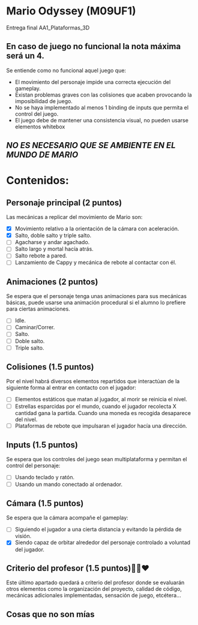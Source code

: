 # Mario Odyssey (M09UF1)
Entrega final AA1_Plataformas_3D 

## En caso de juego **no funcional** la **nota máxima** será un **4**.
Se entiende como no funcional aquel juego que:
- El movimiento del personaje impide una correcta ejecución del gameplay.
- Existan problemas graves con las colisiones que acaben provocando la imposibilidad de juego.
- No se haya implementado al menos 1 binding de inputs que permita el
control del juego.
- El juego debe de mantener una consistencia visual, no pueden usarse
elementos whitebox

## ***NO ES NECESARIO QUE SE AMBIENTE EN EL MUNDO DE MARIO***

# Contenidos:
## Personaje principal (2 puntos)
Las mecánicas a replicar del movimiento de Mario son:
- [x] Movimiento relativo a la orientación de la cámara con aceleración.
- [x] Salto, doble salto y triple salto.
- [ ]  Agacharse y andar agachado.
- [ ]  Salto largo y mortal hacía atrás.
- [ ]  Salto rebote a pared.
- [ ]  Lanzamiento de Cappy y mecánica de rebote al contactar con él.

## Animaciones (2 puntos)
Se espera que el personaje tenga unas animaciones para sus mecánicas
básicas, puede usarse una animación procedural si el alumno lo prefiere para
ciertas animaciones.
- [ ] Idle.
- [ ] Caminar/Correr.
- [ ] Salto.
- [ ] Doble salto.
- [ ] Triple salto.

## Colisiones (1.5 puntos)
Por el nivel habrá diversos elementos repartidos que interactúan de la
siguiente forma al entrar en contacto con el jugador:
- [ ] Elementos estáticos que matan al jugador, al morir se reinicia el nivel.
- [ ] Estrellas esparcidas por el mundo, cuando el jugador recolecta X cantidad
gana la partida. Cuando una moneda es recogida desaparece del nivel.
- [ ] Plataformas de rebote que impulsaran el jugador hacía una dirección.

## Inputs (1.5 puntos)
Se espera que los controles del juego sean multiplataforma y permitan el
control del personaje:
- [ ] Usando teclado y ratón.
- [ ] Usando un mando conectado al ordenador.

## Cámara (1.5 puntos)
Se espera que la cámara acompañe el gameplay:
- [ ] Siguiendo el jugador a una cierta distancia y evitando la pérdida de visión.
- [x] Siendo capaz de orbitar alrededor del personaje controlado a voluntad del
jugador.

## Criterio del profesor (1.5 puntos)🦆🦆❤️
Este último apartado quedará a criterio del profesor donde se evaluarán
otros elementos como la organización del proyecto, calidad de código, mecánicas
adicionales implementadas, sensación de juego, etcétera...

## Cosas que no son mías 

